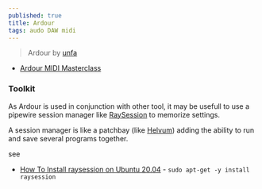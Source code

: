 ```yaml
---
published: true
title: Ardour
tags: audo DAW midi
---
```

> Ardour by [unfa](https://www.youtube.com/watch?v=qistxioVgMw)

- [Ardour MIDI Masterclass](https://www.youtube.com/watch?v=ACJ1suTVouw)

### Toolkit

As Ardour is used in conjunction with other tool, it may be usefull to use a pipewire session manager like [RaySession](http://raysession.tuxfamily.org/en/index.html) to memorize settings.

A session manager is like a patchbay (like [Helvum](https://gitlab.freedesktop.org/pipewire/helvum)) adding the ability to run and save several programs together.

see
- [How To Install raysession on Ubuntu 20.04](https://installati.one/install-raysession-ubuntu-20-04/) -  `sudo apt-get -y install raysession`




